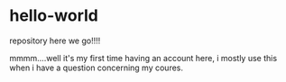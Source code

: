 # hello-world
repository here we go!!!!

mmmm....well it's my first time having an account here, 
i mostly use this when i have  a question concerning my coures.
